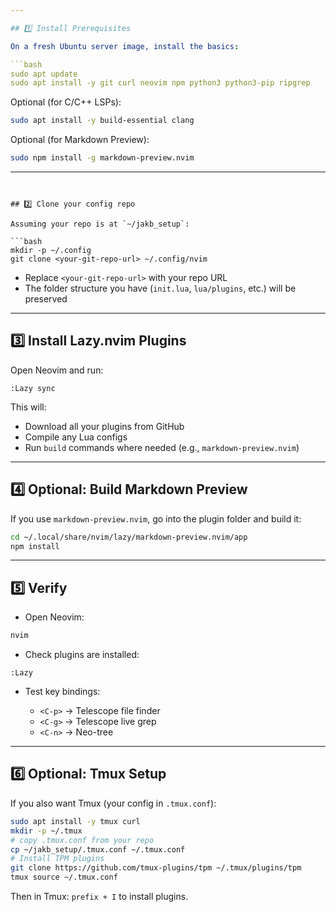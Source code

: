 ```yaml
---

## 1️⃣ Install Prerequisites

On a fresh Ubuntu server image, install the basics:

```bash
sudo apt update
sudo apt install -y git curl neovim npm python3 python3-pip ripgrep
```

Optional (for C/C++ LSPs):

```bash
sudo apt install -y build-essential clang
```

Optional (for Markdown Preview):

```bash
sudo npm install -g markdown-preview.nvim
```

---
```


## 2️⃣ Clone your config repo

Assuming your repo is at `~/jakb_setup`:

```bash
mkdir -p ~/.config
git clone <your-git-repo-url> ~/.config/nvim
```

* Replace `<your-git-repo-url>` with your repo URL
* The folder structure you have (`init.lua`, `lua/plugins`, etc.) will be preserved

---

## 3️⃣ Install Lazy.nvim Plugins

Open Neovim and run:

```vim
:Lazy sync
```

This will:

* Download all your plugins from GitHub
* Compile any Lua configs
* Run `build` commands where needed (e.g., `markdown-preview.nvim`)

---

## 4️⃣ Optional: Build Markdown Preview

If you use `markdown-preview.nvim`, go into the plugin folder and build it:

```bash
cd ~/.local/share/nvim/lazy/markdown-preview.nvim/app
npm install
```

---

## 5️⃣ Verify

* Open Neovim:

```bash
nvim
```

* Check plugins are installed:

```vim
:Lazy
```

* Test key bindings:

  * `<C-p>` → Telescope file finder
  * `<C-g>` → Telescope live grep
  * `<C-n>` → Neo-tree

---

## 6️⃣ Optional: Tmux Setup

If you also want Tmux (your config in `.tmux.conf`):

```bash
sudo apt install -y tmux curl
mkdir -p ~/.tmux
# copy .tmux.conf from your repo
cp ~/jakb_setup/.tmux.conf ~/.tmux.conf
# Install TPM plugins
git clone https://github.com/tmux-plugins/tpm ~/.tmux/plugins/tpm
tmux source ~/.tmux.conf
```

Then in Tmux: `prefix + I` to install plugins.

